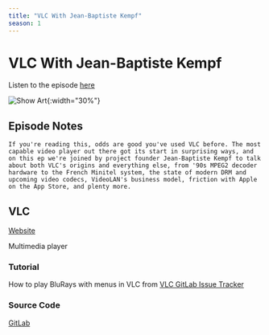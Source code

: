 ```yaml
---
title: "VLC With Jean-Baptiste Kempf"
season: 1
---
```

# VLC With Jean-Baptiste Kempf

Listen to the episode [here](https://fosspod.content.town/episodes/vlc-with-jean-baptiste-kempf)

![Show Art](https://image.simplecastcdn.com/images/369e8282-bab3-4f89-8844-5a60aee0d43c/26cd8c63-0e85-4ab4-8a6b-78e4c93890a0/3000x3000/untitled.jpg){:width="30%"}

## Episode Notes
```
If you're reading this, odds are good you've used VLC before. The most capable video player out there got its start in surprising ways, and on this ep we're joined by project founder Jean-Baptiste Kempf to talk about both VLC's origins and everything else, from '90s MPEG2 decoder hardware to the French Minitel system, the state of modern DRM and upcoming video codecs, VideoLAN's business model, friction with Apple on the App Store, and plenty more.
```

## VLC
[Website](https://www.videolan.org/vlc/)

Multimedia player

### Tutorial
How to play BluRays with menus in VLC from [VLC GitLab Issue Tracker](https://code.videolan.org/videolan/vlc/-/issues/25979)

### Source Code
[GitLab](https://code.videolan.org/videolan/vlc)